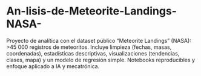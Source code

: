 # An-lisis-de-Meteorite-Landings-NASA-
Proyecto de analítica con el dataset público “Meteorite Landings” (NASA): >45 000 registros de meteoritos. Incluye limpieza (fechas, masas, coordenadas), estadísticas descriptivas, visualizaciones (tendencias, clases, mapa) y un modelo de regresión simple. Notebooks reproducibles y enfoque aplicado a IA y mecatrónica.
